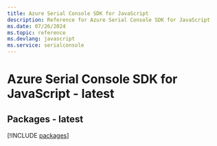 ```yaml
---
title: Azure Serial Console SDK for JavaScript
description: Reference for Azure Serial Console SDK for JavaScript
ms.date: 07/26/2024
ms.topic: reference
ms.devlang: javascript
ms.service: serialconsole
---
```

# Azure Serial Console SDK for JavaScript - latest
## Packages - latest
[!INCLUDE [packages](serial-console-index.md)]